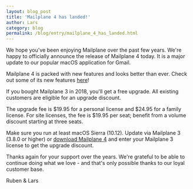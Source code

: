 ```yaml
---
layout: blog_post
title: 'Mailplane 4 has landed!'
author: Lars
category: blog
permalink: /blog/entry/mailplane_4_has_landed.html
---
```


We hope you've been enjoying Mailplane over the past few years. We're happy to officially announce the release of Mailplane 4 today. It is a major update to our popular macOS application for Gmail.

Mailplane 4 is packed with new features and looks better than ever. Check out some of its new features [here](/mailplane_4_what_is_new.html)!

If you bought Mailplane 3 in 2018, you'll get a free upgrade. All existing customers are eligible for an upgrade discount.

The upgrade fee is $19.95 for a personal license and $24.95 for a family license. For site licenses, the fee is $19.95 per seat; benefit from a volume discount starting at three seats.

Make sure you run at least macOS Sierra (10.12). Update via Mailplane 3 (3.8.0 or higher) or [download Mailplane 4](https://update.mailplaneapp.com/mailplane_4.php) and enter your Mailplane 3 license to get the upgrade discount.

Thanks again for your support over the years. We're grateful to be able to continue doing what we love - and that's only possible thanks to our loyal customer base.

Ruben & Lars
